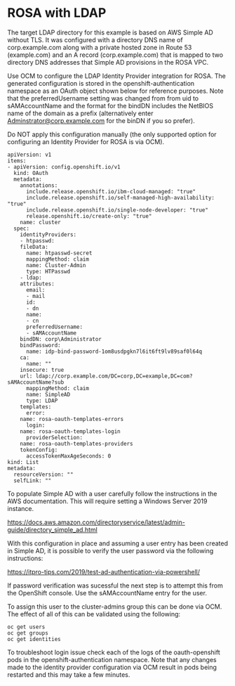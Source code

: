 # ROSA with LDAP

The target LDAP directory for this example is based on AWS Simple AD without TLS. It was configured with a directory DNS name of corp.example.com along with a private hosted zone in Route 53 (example.com) and an A record (corp.example.com) that is mapped to two directory DNS addresses that Simple AD provisions in the ROSA VPC.

Use OCM to configure the LDAP Identity Provider integration for ROSA. The generated configuration is stored in the openshift-authentication namespace as an OAuth object shown below for reference purposes. Note that the preferredUsername setting was changed from from uid to sAMAccountName and the format for the bindDN includes the NetBIOS name of the domain as a prefix (alternatively enter Adminstrator@corp.example.com for the binDN if you so prefer).

Do NOT apply this configuration manually (the only supported option for configuring an Identity Provider for ROSA is via OCM).

	apiVersion: v1
	items:
	- apiVersion: config.openshift.io/v1
	  kind: OAuth
	  metadata:
	    annotations:
	      include.release.openshift.io/ibm-cloud-managed: "true"
	      include.release.openshift.io/self-managed-high-availability: "true"
	      include.release.openshift.io/single-node-developer: "true"
	      release.openshift.io/create-only: "true"
	    name: cluster
	  spec:
	    identityProviders:
	    - htpasswd:
		fileData:
		  name: htpasswd-secret
	      mappingMethod: claim
	      name: Cluster-Admin
	      type: HTPasswd
	    - ldap:
		attributes:
		  email:
		  - mail
		  id:
		  - dn
		  name:
		  - cn
		  preferredUsername:
		  - sAMAccountName
		bindDN: corp\Administrator
		bindPassword:
		  name: idp-bind-password-1om8usdpgkn7l6it6ft9lv89saf0l64q
		ca:
		  name: ""
		insecure: true
		url: ldap://corp.example.com/DC=corp,DC=example,DC=com?sAMAccountName?sub
	      mappingMethod: claim
	      name: SimpleAD
	      type: LDAP
	    templates:
	      error:
		name: rosa-oauth-templates-errors
	      login:
		name: rosa-oauth-templates-login
	      providerSelection:
		name: rosa-oauth-templates-providers
	    tokenConfig:
	      accessTokenMaxAgeSeconds: 0
	kind: List
	metadata:
	  resourceVersion: ""
	  selfLink: ""

To populate Simple AD with a user carefully follow the instructions in the AWS documentation. This will require setting a Windows Server 2019 instance.

https://docs.aws.amazon.com/directoryservice/latest/admin-guide/directory_simple_ad.html

With this configuration in place and assuming a user entry has been created in Simple AD, it is possible to verify the user password via the following instructions:

https://itpro-tips.com/2019/test-ad-authentication-via-powershell/

If password verification was sucessful the next step is to attempt this from the OpenShift console. Use the sAMAccountName entry for the user.

To assign this user to the cluster-admins group this can be done via OCM. The effect of all of this can be validated using the following:

	oc get users
	oc get groups
	oc get identities
	
To troubleshoot login issue check each of the logs of the oauth-openshift pods in the openshift-authentication namespace. Note that any changes made to the identity provider configuration via OCM result in pods being restarted and this may take a few minutes.
